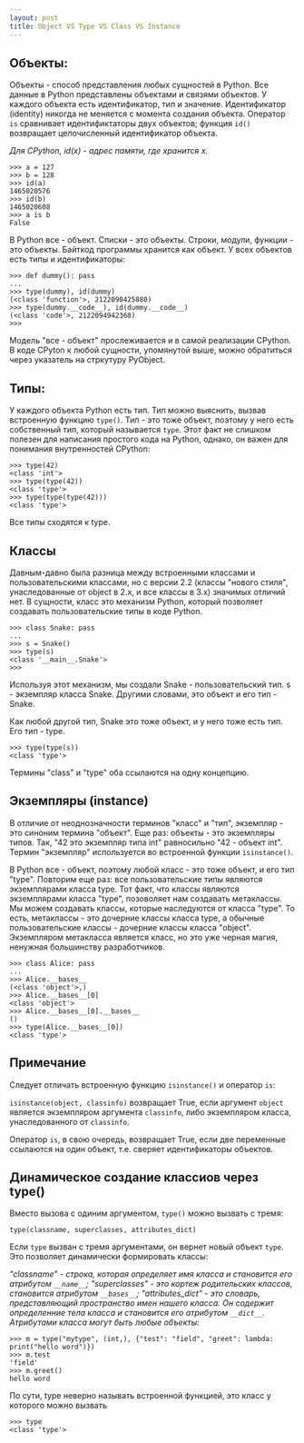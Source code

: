 ```yaml
---
layout: post
title: Object VS Type VS Class VS Instance
---
```


## Объекты:

Объекты - способ представления любых сущностей в Python. Все данные в Python представлены объектами и связями объектов. 
У каждого объекта есть идентификатор, тип и значение. Идентификатор (identity) никогда не меняется с момента создания объекта. 
Оператор `is` сравнивает идентификтаторы двух объектов; функция `id()` возвращает целочисленный идентификатор объекта.

*Для CPython, id(x) - адрес памяти, где хранится x.*

```
>>> a = 127
>>> b = 128
>>> id(a)
1465020576
>>> id(b)
1465020608
>>> a is b
False
```

В Python все - объект. Списки - это объекты. Строки, модули, функции - это объекты. Байткод программы хранится как объект. У всех объектов есть типы и идентификаторы:

```
>>> def dummy(): pass
...
>>> type(dummy), id(dummy)
(<class 'function'>, 2122090425880)
>>> type(dummy.__code__), id(dummy.__code__)
(<class 'code'>, 2122094942368)
>>>
```

Модель "все - объект" прослеживается и в самой реализации CPython. В коде CPyton к любой сущности, упомянутой выше, можно обратиться через указатель на стркутуру PyObject.

## Типы:
У каждого объекта Python есть тип. Тип можно выяснить, вызвав встроенную функцию `type()`. Тип - это тоже объект, поэтому у него есть собственный тип, который называется `type`. Этот факт не слишком полезен для написания простого кода на Python, однако, он важен для понимания внутренностей CPython:

```
>>> type(42)
<class 'int'>
>>> type(type(42))
<class 'type'>
>>> type(type(type(42)))
<class 'type'>
```
Все типы сходятся к type.

## Классы
Давным-давно была разница между встроенными классами и пользовательскими классами, но с версии 2.2 (классы "нового стиля", унаследованные от object в 2.x, и все классы в 3.x) значимых отличий нет. В сущности, класс это механизм Python, который позволяет создавать пользовательские типы в коде Python.
```
>>> class Snake: pass
...
>>> s = Snake()
>>> type(s)
<class '__main__.Snake'>
>>>
```
Используя этот механизм, мы создали Snake - пользовательский тип. s - экземпляр класса Snake. Другими словами, это объект и его тип - Snake.

Как любой другой тип, Snake это тоже объект, и у него тоже есть тип. Его тип - type.

```
>>> type(type(s))
<class 'type'>
```

Термины "class" и "type" оба ссылаются на одну концепцию.

## Экземпляры (instance)
В отличие от неоднозначности терминов "класс" и "тип", экземпляр - это синоним термина "объект".
Еще раз: объекты - это экземпляры типов. Так, "42 это экземпляр типа int" равносильно "42 - объект int". 
Термин "экземпляр" используется во встроенной функции `isinstance()`.

В Python все - объект, поэтому любой класс - это тоже объект, и его тип "type". 
Повторим еще раз: все пользовательские типы являются экземплярами класса type. Тот факт, что классы являются экземплярами класса "type", позоволяет нам создавать метаклассы. Мы можем создавать классы, которые наследуются от класса "type". То есть, метаклассы - это дочерние классы класса type, а обычные пользовательские классы - дочерние классы класса "object". Экземпляром метакласса является класс, но это уже черная магия, ненужная большинству разработчиков. 

```
>>> class Alice: pass
...
>>> Alice.__bases__
(<class 'object'>,)
>>> Alice.__bases__[0]
<class 'object'>
>>> Alice.__bases__[0].__bases__
()
>>> type(Alice.__bases__[0])
<class 'type'>
```

## Примечание
Следует отличать встроенную функцию `isinstance()` и оператор `is`:

`isinstance(object, classinfo)` возвращает True, если аргумент `object` является экземпляром аргумента `classinfo`, либо экземпляром класса, унаследованного от `classinfo`.

Оператор `is`, в свою очередь, возвращает True, если две переменные ссылаются на один объект, т.е. сверяет идентификаторы объектов.

## Динамическое создание классиов через type()
Вместо вызова с одиним аргументом, `type()` можно вызвать с тремя:

`type(classname, superclasses, attributes_dict)`

Если `type` вызван с тремя аргументами, он вернет новый объект `type`. Это позволяет динамически формировать классы:

*"classname" - строка, которая определяет имя класса и становится его атрибутом `__name__`;
"superclasses" - это кортеж родительских классов, становится атрибутом `__bases__`;
"attributes_dict" - это словарь, представляющий пространство имен нашего класса. Он содержит определенние тела класса и становится его атрибутом `__dict__`. Атрибутами класса могут быть любые объекты:*

```
>>> m = type("mytype", (int,), {"test": "field", "greet": lambda: print("hello word")})
>>> m.test
'field'
>>> m.greet()
hello word
```

По сути, type неверно называть встроенной функцией, это класс у которого можно вызвать
```
>>> type
<class 'type'>
```
